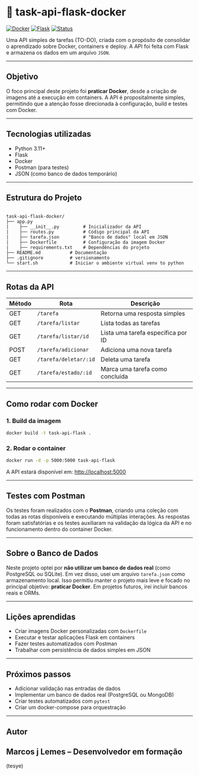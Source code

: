 # 🐳 task-api-flask-docker

[![Docker](https://img.shields.io/badge/docker-ready-blue)](https://www.docker.com/)
[![Flask](https://img.shields.io/badge/python-flask-yellow)](https://flask.palletsprojects.com/)
[![Status](https://img.shields.io/badge/status-em%20desenvolvimento-orange)]()

Uma API simples de tarefas (TO-DO), criada com o propósito de consolidar o aprendizado sobre Docker, containers e deploy. A API foi feita com Flask e armazena os dados em um arquivo `JSON`.

---

## Objetivo

O foco principal deste projeto foi **praticar Docker**, desde a criação de imagens até a execução em containers. A API é propositalmente simples, permitindo que a atenção fosse direcionada à configuração, build e testes com Docker.

---

## Tecnologias utilizadas

- Python 3.11+
- Flask
- Docker
- Postman (para testes)
- JSON (como banco de dados temporário)

---

## Estrutura do Projeto

```

task-api-flask-docker/
├── app.py                  
|    ├── __init__.py         # Inicializador da API
|    ├── routes.py           # Código principal da API
|    ├── tarefa.json         # "Banco de dados" local em JSON
|    ├── Dockerfile          # Configuração da imagem Docker
|    ├── requirements.txt    # Dependências do projeto
├── README.md           # Documentação
├── .gitignore          # versionamento
└── start.sh            # Iniciar o ambiente virtual venv to python

````

---

## Rotas da API

| Método | Rota                   | Descrição                           |
|--------|------------------------|-------------------------------------|
| GET    | `/tarefa`              | Retorna uma resposta simples        |
| GET    | `/tarefa/listar`       | Lista todas as tarefas              |
| GET    | `/tarefa/listar/id`    | Lista uma tarefa específica por ID  |
| POST   | `/tarefa/adicionar`    | Adiciona uma nova tarefa            |
| GET    | `/tarefa/deletar/:id`  | Deleta uma tarefa                   |
| GET    | `/tarefa/estado/:id`   | Marca uma tarefa como concluída     |

---

## Como rodar com Docker

### 1. Build da imagem
```bash
docker build -t task-api-flask .
````

### 2. Rodar o container

```bash
docker run -d -p 5000:5000 task-api-flask
```

A API estará disponível em: [http://localhost:5000](http://localhost:5000)

---

## Testes com Postman

Os testes foram realizados com o **Postman**, criando uma coleção com todas as rotas disponíveis e executando múltiplas interações. As respostas foram satisfatórias e os testes auxiliaram na validação da lógica da API e no funcionamento dentro do container Docker.

---

## Sobre o Banco de Dados

Neste projeto optei por **não utilizar um banco de dados real** (como PostgreSQL ou SQLite). Em vez disso, usei um arquivo `tarefa.json` como armazenamento local. Isso permitiu manter o projeto mais leve e focado no principal objetivo: **praticar Docker**. Em projetos futuros, irei incluir bancos reais e ORMs.

---

## Lições aprendidas

* Criar imagens Docker personalizadas com `Dockerfile`
* Executar e testar aplicações Flask em containers
* Fazer testes automatizados com Postman
* Trabalhar com persistência de dados simples em JSON

---

## Próximos passos

* Adicionar validação nas entradas de dados
* Implementar um banco de dados real (PostgreSQL ou MongoDB)
* Criar testes automatizados com `pytest`
* Criar um docker-compose para orquestração

---

## Autor

**Marcos j Lemes** – Desenvolvedor em formação 
---

(tesye)

